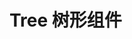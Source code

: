 # Tree 树形组件

<script setup>
    import demo1 from "./demo1.vue"
    import demo2 from "./demo2.vue"
       import preview from "@/components/preview/preview.vue"
</script>

<demo1 />
<preview compname="q-tree" demoname="demo1" />
<demo2 />
<preview compname="q-tree" demoname="demo2" />
